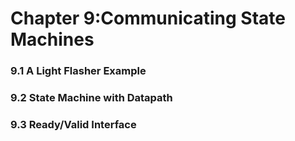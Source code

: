 # Chapter 9:Communicating State Machines



### 9.1 A Light Flasher Example



### 9.2 State Machine with Datapath



### 9.3 Ready/Valid Interface

